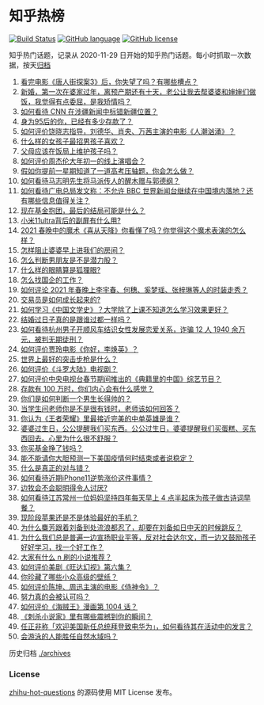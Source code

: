 # 知乎热榜
[![Build Status](https://github.com/ToWeLong/zhihu-hot-questions/workflows/CI/badge.svg)](https://github.com/ToWeLong/zhihu-hot-questions/actions)
[![GitHub language](https://img.shields.io/badge/language-golang-orange.svg)](https://golang.org/)
[![GitHub license](https://img.shields.io/github/license/ToWeLong/zhihu-hot-questions)](https://github.com/ToWeLong/zhihu-hot-questions/blob/main/LICENSE)

知乎热门话题，记录从 2020-11-29 日开始的知乎热门话题。每小时抓取一次数据，按天[归档](./archives)

<!-- BEGIN -->

1. [看完电影《唐人街探案3》后，你失望了吗？有哪些槽点？](https://www.zhihu.com/question/442574355)
1. [新婚，第一次在婆家过年，离预产期还有十天，老公让我去帮婆婆和婶婶们做饭，我觉得有点委屈，是我矫情吗？](https://www.zhihu.com/question/444053926)
1. [如何看待 CNN 在涉疆新闻中标错新疆位置？](https://www.zhihu.com/question/444080996)
1. [身为95后的你，已经有多少存款了？](https://www.zhihu.com/question/394458863)
1. [如何评价饶晓志指导，刘德华、肖央、万茜主演的电影《人潮汹涌》？](https://www.zhihu.com/question/443661027)
1. [什么样的女孩子最招男孩子喜欢？](https://www.zhihu.com/question/356308668)
1. [父母应该在饭局上维护孩子吗？](https://www.zhihu.com/question/419829368)
1. [如何评价周杰伦大年初一的线上演唱会？](https://www.zhihu.com/question/444107810)
1. [假如你提前一星期知道了一道高考压轴题，你会怎么做？](https://www.zhihu.com/question/441336497)
1. [如何看待马志明先生将马派传人的醒木赠与郭德纲？](https://www.zhihu.com/question/443856454)
1. [如何看待广电总局发文称：不允许 BBC 世界新闻台继续在中国境内落地？还有哪些信息值得关注？](https://www.zhihu.com/question/444040251)
1. [现在基金抱团，最后的结局可能是什么？](https://www.zhihu.com/question/438846560)
1. [小米11ultra背后的副屏有什么用?](https://www.zhihu.com/question/444063750)
1. [2021 春晚中的魔术《喜从天降》你看懂了吗？你觉得这个魔术表演的怎么样？](https://www.zhihu.com/question/444004747)
1. [怎样阻止婆婆早上进我们的房间？](https://www.zhihu.com/question/397638274)
1. [怎么判断男朋友是不是潜力股？](https://www.zhihu.com/question/267186194)
1. [什么样的眼睛算是狐狸眼?](https://www.zhihu.com/question/299923465)
1. [怎么找国企的工作？](https://www.zhihu.com/question/287580085)
1. [如何评论 2021 年春晚上李宇春、何穗、奚梦瑶、张梓琳等人的时装走秀？](https://www.zhihu.com/question/443978501)
1. [交易员是如何成长起来的?](https://www.zhihu.com/question/440700960)
1. [如何学习《中国文学史》？大学除了上课不知道怎么学习效果更好？](https://www.zhihu.com/question/57550464)
1. [结婚过日子真的是跟谁过都一样吗？](https://www.zhihu.com/question/434106172)
1. [如何看待杭州男子开顺风车结识女性发展恋爱关系，诈骗 12 人 1940 余万元，被判无期徒刑？](https://www.zhihu.com/question/443917776)
1. [如何评价贾玲电影《你好，李焕英》？](https://www.zhihu.com/question/350520117)
1. [世界上最好的突击步枪是什么？](https://www.zhihu.com/question/443302547)
1. [如何评价《斗罗大陆》电视剧？](https://www.zhihu.com/question/318906674)
1. [如何评价中央电视台春节期间推出的《典籍里的中国》综艺节目？](https://www.zhihu.com/question/444106315)
1. [存款有 100 万时，你们内心会有什么感觉？](https://www.zhihu.com/question/435393939)
1. [你们是如何判断一个男生长得帅的？](https://www.zhihu.com/question/354316660)
1. [当学生问老师你是不是很有钱时，老师该如何回答？](https://www.zhihu.com/question/438305748)
1. [你认为《王者荣耀》里最接近完美的中单英雄是谁？](https://www.zhihu.com/question/441413465)
1. [婆婆过生日，公公提醒我们买东西。公公过生日，婆婆提醒我们买蛋糕、买东西回去。心里为什么很不舒服？](https://www.zhihu.com/question/308825931)
1. [你买基金挣了钱吗？](https://www.zhihu.com/question/410574473)
1. [能不能请你大胆预测一下美国疫情何时结束或者说稳定？](https://www.zhihu.com/question/440957753)
1. [什么是真正的对与错？](https://www.zhihu.com/question/63636610)
1. [如何看待近期iPhone11逆势涨价这件事情？](https://www.zhihu.com/question/439628528)
1. [边牧会不会聪明得令人讨厌?](https://www.zhihu.com/question/393601336)
1. [如何看待江苏常州一位妈妈坚持四年每天早上 4 点半起床为孩子做古诗词早餐？](https://www.zhihu.com/question/443470170)
1. [现阶段苹果还是不是体验最好的手机？](https://www.zhihu.com/question/321893207)
1. [为什么麋芳跟着刘备到处流浪都忍了，却要在刘备如日中天的时候跳反？](https://www.zhihu.com/question/48173294)
1. [为什么我们总是普遍一边宣扬职业平等，反对社会达尔文，而一边又鼓励孩子好好学习，找一个好工作？](https://www.zhihu.com/question/443552685)
1. [大家有什么 n 刷的小说推荐？](https://www.zhihu.com/question/375441680)
1. [如何评价美剧《旺达幻视》第六集？](https://www.zhihu.com/question/444083641)
1. [你珍藏了哪些小众高级的壁纸？](https://www.zhihu.com/question/434424393)
1. [如何评价陈坤、周迅主演的电影《侍神令》？](https://www.zhihu.com/question/436887810)
1. [努力真的会被认可吗？](https://www.zhihu.com/question/440160869)
1. [如何评价《海贼王》漫画第 1004 话？](https://www.zhihu.com/question/443636136)
1. [《刺杀小说家》里有哪些震撼到你的瞬间？](https://www.zhihu.com/question/315928062)
1. [任正非称「欢迎美国新任总统拜登致电华为」，如何看待其在活动中的发言？](https://www.zhihu.com/question/443750066)
1. [会游泳的人能胜任自然水域吗？](https://www.zhihu.com/question/308185916)

<!-- END -->

历史归档 [./archives](./archives)


### License
[zhihu-hot-questions](https://github.com/towelong/zhihu-hot-questions) 的源码使用 MIT License 发布。
